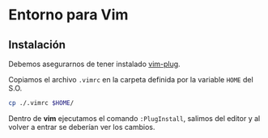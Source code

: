 # Entorno para Vim

## Instalación

Debemos asegurarnos de tener instalado [vim-plug](https://github.com/junegunn/vim-plug).

Copiamos el archivo  `.vimrc` en la carpeta definida por la variable `HOME` del 
S.O.

```bash
cp ./.vimrc $HOME/
```

Dentro de **vim** ejecutamos el comando `:PlugInstall`, salimos del editor y al 
volver a entrar se deberían ver los cambios.
